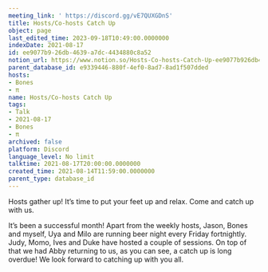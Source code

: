 ```yaml
---
meeting_link: ' https://discord.gg/vE7QUXGDnS'
title: Hosts/Co-hosts Catch Up
object: page
last_edited_time: 2023-09-18T10:49:00.0000000
indexDate: 2021-08-17
id: ee9077b9-26db-4639-a7dc-4434880c8a52
notion_url: https://www.notion.so/Hosts-Co-hosts-Catch-Up-ee9077b926db4639a7dc4434880c8a52
parent_database_id: e9339446-880f-4ef0-8ad7-8ad1f507dded
hosts:
- Bones
- π
name: Hosts/Co-hosts Catch Up
tags:
- Talk
- 2021-08-17
- Bones
- π
archived: false
platform: Discord
language_level: No limit
talktime: 2021-08-17T20:00:00.0000000
created_time: 2021-08-14T11:59:00.0000000
parent_type: database_id
---
```









Hosts gather up! It’s time to put your feet up and relax. Come and catch up with us.

It’s been a successful month! Apart from the weekly hosts, Jason, Bones and myself, Uya and Milo are running beer night every Friday fortnightly. Judy, Momo, Ives and Duke have hosted a couple of sessions. On top of that we had Abby returning to us, as you can see, a catch up is long overdue! We look forward to catching up with you all.

















